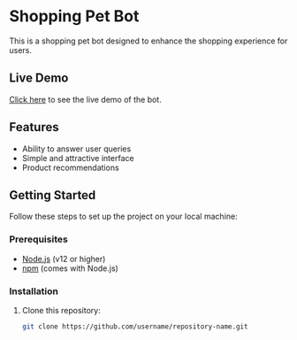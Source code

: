 # Shopping Pet Bot

This is a shopping pet bot designed to enhance the shopping experience for users.

## Live Demo

[Click here](https://shoping-pet-bot.vercel.app/) to see the live demo of the bot.

## Features

- Ability to answer user queries
- Simple and attractive interface
- Product recommendations

## Getting Started

Follow these steps to set up the project on your local machine:

### Prerequisites

- [Node.js](https://nodejs.org/) (v12 or higher)
- [npm](https://www.npmjs.com/) (comes with Node.js)

### Installation

1. Clone this repository:
   ```bash
   git clone https://github.com/username/repository-name.git
